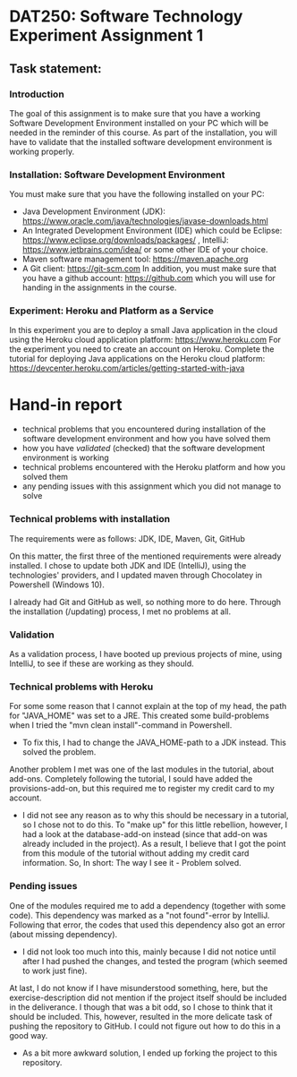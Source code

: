 # DAT250: Software Technology Experiment Assignment 1
## Task statement:
### Introduction
The goal of this assignment is to make sure that you have a working Software Development Environment installed on your PC which will be needed in the reminder of this course. As part of the installation, you will have to validate that the installed software development environment is working properly.

### Installation: Software Development Environment
You must make sure that you have the following installed on your PC:
- Java Development Environment (JDK): https://www.oracle.com/java/technologies/javase-downloads.html
- An Integrated Development Environment (IDE) which could be Eclipse: https://www.eclipse.org/downloads/packages/ , IntelliJ: https://www.jetbrains.com/idea/ or some other IDE of your choice.
- Maven software management tool: https://maven.apache.org
- A Git client: https://git-scm.com
In addition, you must make sure that you have a github account: https://github.com which you will use for handing in the assignments in the course.

### Experiment: Heroku and Platform as a Service
In this experiment you are to deploy a small Java application in the cloud using the Heroku cloud application platform: https://www.heroku.com
For the experiment you need to create an account on Heroku.
Complete the tutorial for deploying Java applications on the Heroku cloud platform: https://devcenter.heroku.com/articles/getting-started-with-java

# Hand-in report
- technical problems that you encountered during installation of the software development environment and how you have solved them
- how you have *validated* (checked) that the software development environment is working
- technical problems encountered with the Heroku platform and how you solved them
- any pending issues with this assignment which you did not manage to solve
### Technical problems with installation
The requirements were as follows: JDK, IDE, Maven, Git, GitHub

On this matter, the first three of the mentioned requirements were already 
installed. I chose to update both JDK and IDE (IntelliJ), using the 
technologies' providers, and I updated maven through Chocolatey in Powershell 
(Windows 10).

I already had Git and GitHub as well, so nothing more to do here.
Through the installation (/updating) process, I met no problems at all.

### Validation
As a validation process, I have booted up previous projects of mine, using IntelliJ, to see if these are working as they should. 

### Technical problems with Heroku
For some some reason that I cannot explain at the top of my head, the 
path for "JAVA_HOME" was set to a JRE. This created some build-problems 
when I tried the "mvn clean install"-command in Powershell. 
* To fix this, I had to change the JAVA_HOME-path to a JDK instead. This 
  solved the problem.

Another problem I met was one of the last modules in the tutorial, about 
add-ons. Completely following the tutorial, I sould have added the 
provisions-add-on, but this required me to register my credit card to my 
account. 
* I did not see any reason as to why this should be necessary in a tutorial, 
  so I chose not to do this. To "make up" for this little rebellion, however, 
  I had a look at the database-add-on instead (since that add-on was already 
  included in the project). 
  As a result, I believe that I got the point from this module of the tutorial
  without adding my credit card information. So, In short: The way I see it - 
  Problem solved.

### Pending issues
One of the modules required me to add a dependency (together with some code). 
This dependency was marked as a "not found"-error by IntelliJ. Following that 
error, the codes that used this dependency also got an error (about missing 
dependency).
* I did not look too much into this, mainly because I did not notice until after 
  I had pushed the changes, and tested the program (which seemed to work just 
  fine). 

At last, I do not know if I have misunderstood something, here, 
but the exercise-description did not mention if the project itself 
should be included in the deliverance. I though that was a bit odd, 
so I chose to think that it should be included.
This, however, resulted in the more delicate task of pushing the repository 
to GitHub. I could not figure out how to do this in a good way.
* As a bit more awkward solution, I ended up forking the project to this repository.

